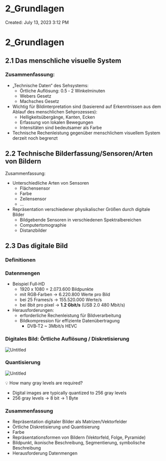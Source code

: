 # 2_Grundlagen

Created: July 13, 2023 3:12 PM

# 2_Grundlagen

## 2.1 Das menschliche visuelle System

### Zusammenfassung:

- „Technische Daten“ des Sehsystems:
    - Örtliche Auflösung: 0.5 ‐ 2 Winkelminuten
    - Webers Gesetz
    - Machsches Gesetz
- Wichtig für Bildinterpretation sind (basierend auf Erkenntnissen aus dem Ablauf des menschlichen Sehprozesses):
    - Helligkeitsübergänge, Kanten, Ecken
    - Erfassung von lokalen Bewegungen
    - Intensitäten sind bedeutsamer als Farbe
- Technische Rechenleistung gegenüber menschlichem visuellem System derzeit noch begrenzt

## 2.2 Technische Bilderfassung/Sensoren/Arten von Bildern

Zusammenfassung:

- Unterschiedliche Arten von Sensoren
    - Flächensensor
    - Farbe
    - Zeilensensor
    - …
- Repräsentation verschiedener physikalischer Größen durch digitale Bilder
    - Bildgebende Sensoren in verschiedenen Spektralbereichen
    - Computertomographie
    - Distanzbilder

## 2.3 Das digitale Bild

### Definitionen

### Datenmengen

- Beispiel Full‐HD
    - 1920 x 1080 = 2.073.600 Bildpunkte
    - mit RGB‐Farben → 6.220.800 Werte pro Bild
    - bei 25 Frames/s → 155.520.000 Werte/s
    - bei 8bit pro pixel → **1.2 Gbit/s** (USB 2.0 480 Mbit/s)
- Herausforderungen:
    - erforderliche Rechenleistung für Bildverarbeitung
    - Bildkompression für effiziente Datenübertragung
        - DVB‐T2 ~ 3Mbit/s HEVC

### Digitales Bild: Örtliche Auflösung / Diskretisierung

![Untitled](2_Grundlagen%2037ad848aeac745198f200c044738fd8b/Untitled.png)

### Quantisierung

![Untitled](2_Grundlagen%2037ad848aeac745198f200c044738fd8b/Untitled%201.png)

<aside>
💡 How many gray levels are required?

- Digital images are typically quantized to 256 gray levels
- 256 gray levels → 8 bit → 1 Byte
</aside>

### Zusammenfassung

- Repräsentation digitaler Bilder als Matrizen/Vektorfelder
- Örtliche Diskretisierung und Quantisierung
- Farbe
- Repräsentationsformen von Bildern (Vektorfeld, Folge, Pyramide)
- Bildpunkt, ikonische Beschreibung, Segmentierung, symbolische Beschreibung
- Herausforderung Datenmengen